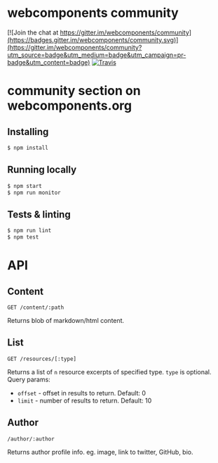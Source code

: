 # webcomponents community

[![Join the chat at https://gitter.im/webcomponents/community](https://badges.gitter.im/webcomponents/community.svg)](https://gitter.im/webcomponents/community?utm_source=badge&utm_medium=badge&utm_campaign=pr-badge&utm_content=badge)
[![Travis](https://img.shields.io/travis/webcomponents/community.svg)](https://travis-ci.org/webcomponents/community)
# community section on webcomponents.org
## Installing
```bash
$ npm install
```

## Running locally
```bash
$ npm start
$ npm run monitor
```

## Tests & linting
```bash
$ npm run lint
$ npm test
```

# API

## Content
```
GET /content/:path
```
Returns blob of markdown/html content.

## List
```
GET /resources/[:type]
```
Returns a list of `n` resource excerpts of specified type.
`type` is optional.
Query params:
 * `offset` - offset in results to return. Default: 0
 * `limit` - number of results to return. Default: 10

## Author
```
/author/:author
```
Returns author profile info. eg. image, link to twitter, GitHub, bio.
